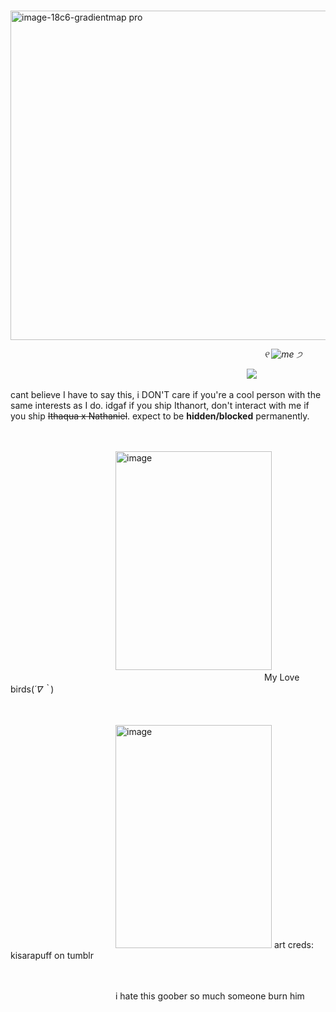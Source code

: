            <img width="527" height="527" alt="image-18c6-gradientmap pro" src="https://github.com/user-attachments/assets/770181a7-a60d-425e-9cad-633dca2f81ff" /> 

                             *୧ ![me](https://64.media.tumblr.com/3e99fec09b177fd7ae99095ef3e8ce58/a21613f2eb57a647-49/s75x75_c1/65ddd00ac471c961e865d2af5da7b96cfbf4d8ec.gifv) ੭*


                           ![](https://komarev.com/ghpvc/?username=your-github-username&color=7F7F7F&label=abominations)   



cant believe I have to say this, i DON'T care if you're a cool person with the same interests as I do. idgaf if you ship Ithanort, don't interact with me if you ship ~~Ithaqua x Nathaniel~~. expect to be **hidden/blocked** permanently. 

                                                                                    <img width="250" height="350" alt="image" src="https://github.com/user-attachments/assets/3597ae41-dfc1-448a-b8ca-a5e9409b9d54" />
                             My Love birds(*´∇｀*)





                                                                                    <img width="250" height="357" alt="image" src="https://github.com/user-attachments/assets/d9199263-157f-4884-9a71-980a42abf4e8" /> art creds: kisarapuff on tumblr


                                                                                    i hate this goober so much someone burn him
